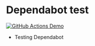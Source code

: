 # Dependabot test

[![GitHub Actions Demo](https://github.com/lcsrodriguez/test_dependabot/actions/workflows/test.yaml/badge.svg)](https://github.com/lcsrodriguez/test_dependabot/actions/workflows/test.yaml)

- Testing Dependabot
